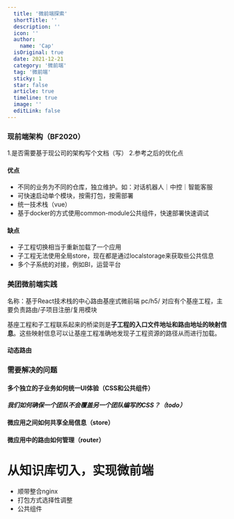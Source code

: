 ```yaml
---
  title: '微前端探索'
  shortTitle: ''
  description: ''
  icon: ''
  author:
    name: 'Cap'
  isOriginal: true
  date: 2021-12-21
  category: '微前端'
  tag: '微前端'
  sticky: 1
  star: false
  article: true
  timeline: true
  image: ''
  editLink: false
---
```


  ### 现前端架构（BF2020）
1.是否需要基于现公司的架构写个文档（写）
2.参考之后的优化点
#### 优点

- 不同的业务为不同的仓库，独立维护。如：对话机器人｜中控｜智能客服
- 可快速启动单个模块，按需打包，按需部署
- 统一技术栈（vue）
- 基于docker的方式使用common-module公共组件，快速部署快速调试

#### 缺点

- 子工程切换相当于重新加载了一个应用
- 子工程无法使用全局store，现在都是通过localstorage来获取些公共信息
- 多个子系统的对接，例如BI，运营平台


### 美团微前端实践
名称：基于React技术栈的中心路由基座式微前端
pc/h5/ 对应有个基座工程，主要负责路由/子项目注册/复用模块

基座工程和子工程联系起来的桥梁则是**子工程的入口文件地址和路由地址的映射信息**。这些映射信息可以让基座工程准确地发现子工程资源的路径从而进行加载。

#### 动态路由


### 需要解决的问题
#### 多个独立的子业务如何统一UI体验（CSS和公共组件）
#### _我们如何确保一个团队不会覆盖另一个团队编写的CSS？（todo）_
#### 微应用之间如何共享全局信息（store）
#### 微应用中的路由如何管理（router）


# 从知识库切入，实现微前端

- 顺带整合nginx
- 打包方式选择性调整
- 公共组件
